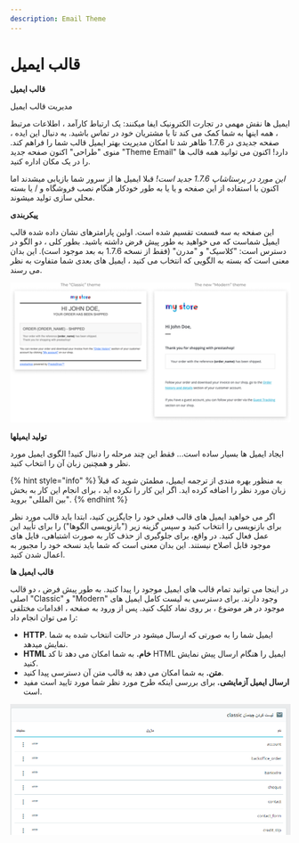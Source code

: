 ```yaml
---
description: Email Theme
---
```


# قالب ایمیل

**قالب ایمیل**

مدیریت قالب ایمیل

ایمیل ها نقش مهمی در تجارت الکترونیک ایفا میکنند: یک ارتباط کارآمد ، اطلاعات مرتبط ، همه اینها به شما کمک می کند تا با مشتریان خود در تماس باشید. به دنبال این ایده ، صفحه جدیدی در 1.7.6 ظاهر شد تا امکان مدیریت بهتر ایمیل قالب شما را فراهم کند. منوی "طراحی" اکنون صفحه جدید "Theme Email" دارد! اکنون می توانید همه قالب ها را در یک مکان اداره کنید.

_این مورد در پرستاشاپ 1.7.6 جدید است!_ قبلا ایمیل ها از سرور شما بازیابی میشدند اما اکنون با استفاده از این صفحه و یا یا به طور خودکار هنگام نصب فروشگاه و / یا بسته محلی سازی تولید میشوند.

**پیکربندی**

این صفحه به سه قسمت تقسیم شده است. اولین پارامترهای نشان داده شده قالب ایمیل شماست که می خواهید به طور پیش فرض داشته باشید. بطور کلی ، دو الگو در دسترس است: "کلاسیک" و "مدرن" (فقط از نسخه 1.7.6 به بعد موجود است). این بدان معنی است که بسته به الگویی که انتخاب می کنید ، ایمیل های بعدی شما متفاوت به نظر می رسند.

![](<../../../.gitbook/assets/0 (34).png>)

**تولید ایمیلها**

ایجاد ایمیل ها بسیار ساده است... فقط این چند مرحله را دنبال کنید! الگوی ایمیل مورد نظر و همچنین زبان آن را انتخاب کنید.

{% hint style="info" %}
به منظور بهره مندی از ترجمه ایمیل، مطمئن شوید که قبلاً زبان مورد نظر را اضافه کرده اید. اگر این کار را نکرده اید ، برای انجام این کار به بخش "بین المللی" بروید.
{% endhint %}



اگر می خواهید ایمیل های قالب فعلی خود را جایگزین کنید، ابتدا باید قالب مورد نظر برای بازنویسی را انتخاب کنید و سپس گزینه زیر ("بازنویسی الگوها") را برای تأیید این عمل فعال کنید. در واقع، برای جلوگیری از حذف کار به صورت اشتباهی، فایل های موجود قابل اصلاح نیستند. این بدان معنی است که شما باید نسخه خود را مجبور به اعمال شدن کنید.

**قالب ایمیل ها**

در اینجا می توانید تمام قالب های ایمیل موجود را پیدا کنید. به طور پیش فرض ، دو قالب اصلی "Classic" و "Modern" وجود دارند. برای دسترسی به لیست کامل ایمیل های موجود در هر موضوع ، بر روی نماد کلیک کنید. پس از ورود به صفحه ، اقدامات مختلفی را می توان انجام داد:

* **HTTP**. ایمیل شما را به صورتی که ارسال میشود در حالت انتخاب شده به شما نمایش میدهد.
* **HTML خام.** به شما امکان می دهد تا کد HTML ایمیل را هنگام ارسال پیش نمایش کنید.
* **متن.** به شما امکان می دهد به قالب متن آن دسترسی پیدا کنید.
* **ارسال ایمیل آزمایشی.** برای بررسی اینکه طرح مورد نظر شما مورد تایید است مفید است.

![](<../../../.gitbook/assets/1 (24).png>)
